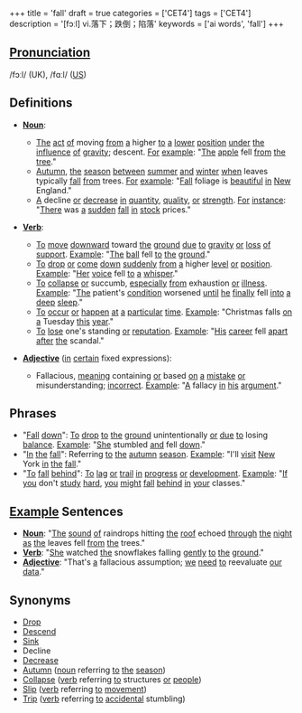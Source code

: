 +++
title = 'fall'
draft = true
categories = ['CET4']
tags = ['CET4']
description = '[fɔːl] vi.落下；跌倒；陷落'
keywords = ['ai words', 'fall']
+++

## [Pronunciation](/post/pronunciation/)
/fɔːl/ (UK), /fɑːl/ ([US](/post/us/))

## Definitions
- **[Noun](/post/noun/)**:
  - [The](/post/the/) [act](/post/act/) [of](/post/of/) moving [from](/post/from/) [a](/post/a/) higher [to](/post/to/) [a](/post/a/) [lower](/post/lower/) [position](/post/position/) [under](/post/under/) [the](/post/the/) [influence](/post/influence/) [of](/post/of/) [gravity](/post/gravity/); descent. [For](/post/for/) [example](/post/example/): "[The](/post/the/) [apple](/post/apple/) fell [from](/post/from/) [the](/post/the/) [tree](/post/tree/)."
  - [Autumn](/post/autumn/), [the](/post/the/) [season](/post/season/) [between](/post/between/) [summer](/post/summer/) [and](/post/and/) [winter](/post/winter/) [when](/post/when/) leaves typically [fall](/post/fall/) [from](/post/from/) trees. [For](/post/for/) [example](/post/example/): "[Fall](/post/fall/) foliage is [beautiful](/post/beautiful/) [in](/post/in/) [New](/post/new/) England."
  - [A](/post/a/) decline [or](/post/or/) [decrease](/post/decrease/) [in](/post/in/) [quantity](/post/quantity/), [quality](/post/quality/), [or](/post/or/) [strength](/post/strength/). [For](/post/for/) [instance](/post/instance/): "[There](/post/there/) was [a](/post/a/) [sudden](/post/sudden/) [fall](/post/fall/) [in](/post/in/) [stock](/post/stock/) prices."
  
- **[Verb](/post/verb/)**:
  - [To](/post/to/) [move](/post/move/) [downward](/post/downward/) toward [the](/post/the/) [ground](/post/ground/) [due](/post/due/) [to](/post/to/) [gravity](/post/gravity/) [or](/post/or/) [loss](/post/loss/) [of](/post/of/) [support](/post/support/). [Example](/post/example/): "[The](/post/the/) [ball](/post/ball/) fell [to](/post/to/) [the](/post/the/) [ground](/post/ground/)."
  - [To](/post/to/) [drop](/post/drop/) [or](/post/or/) [come](/post/come/) [down](/post/down/) [suddenly](/post/suddenly/) [from](/post/from/) [a](/post/a/) higher [level](/post/level/) [or](/post/or/) [position](/post/position/). [Example](/post/example/): "[Her](/post/her/) [voice](/post/voice/) fell [to](/post/to/) [a](/post/a/) [whisper](/post/whisper/)."
  - [To](/post/to/) [collapse](/post/collapse/) [or](/post/or/) succumb, [especially](/post/especially/) [from](/post/from/) exhaustion [or](/post/or/) [illness](/post/illness/). [Example](/post/example/): "[The](/post/the/) patient's [condition](/post/condition/) worsened [until](/post/until/) [he](/post/he/) [finally](/post/finally/) fell [into](/post/into/) [a](/post/a/) [deep](/post/deep/) [sleep](/post/sleep/)."
  - [To](/post/to/) [occur](/post/occur/) [or](/post/or/) [happen](/post/happen/) [at](/post/at/) [a](/post/a/) [particular](/post/particular/) [time](/post/time/). [Example](/post/example/): "Christmas falls [on](/post/on/) [a](/post/a/) Tuesday [this](/post/this/) [year](/post/year/)."
  - [To](/post/to/) [lose](/post/lose/) one's standing [or](/post/or/) [reputation](/post/reputation/). [Example](/post/example/): "[His](/post/his/) [career](/post/career/) fell [apart](/post/apart/) [after](/post/after/) [the](/post/the/) scandal."

- **[Adjective](/post/adjective/)** ([in](/post/in/) [certain](/post/certain/) fixed expressions):
  - Fallacious, [meaning](/post/meaning/) containing [or](/post/or/) based [on](/post/on/) [a](/post/a/) [mistake](/post/mistake/) [or](/post/or/) misunderstanding; [incorrect](/post/incorrect/). [Example](/post/example/): "[A](/post/a/) fallacy [in](/post/in/) [his](/post/his/) [argument](/post/argument/)."

## Phrases
- "[Fall](/post/fall/) [down](/post/down/)": [To](/post/to/) [drop](/post/drop/) [to](/post/to/) [the](/post/the/) [ground](/post/ground/) unintentionally [or](/post/or/) [due](/post/due/) [to](/post/to/) losing [balance](/post/balance/). [Example](/post/example/): "[She](/post/she/) stumbled [and](/post/and/) fell [down](/post/down/)."
- "[In](/post/in/) [the](/post/the/) [fall](/post/fall/)": Referring [to](/post/to/) [the](/post/the/) [autumn](/post/autumn/) [season](/post/season/). [Example](/post/example/): "I'll [visit](/post/visit/) [New](/post/new/) York [in](/post/in/) [the](/post/the/) [fall](/post/fall/)."
- "[To](/post/to/) [fall](/post/fall/) [behind](/post/behind/)": [To](/post/to/) [lag](/post/lag/) [or](/post/or/) [trail](/post/trail/) [in](/post/in/) [progress](/post/progress/) [or](/post/or/) [development](/post/development/). [Example](/post/example/): "[If](/post/if/) [you](/post/you/) don't [study](/post/study/) [hard](/post/hard/), [you](/post/you/) [might](/post/might/) [fall](/post/fall/) [behind](/post/behind/) [in](/post/in/) [your](/post/your/) classes."

## [Example](/post/example/) Sentences
- **[Noun](/post/noun/)**: "[The](/post/the/) [sound](/post/sound/) [of](/post/of/) raindrops hitting [the](/post/the/) [roof](/post/roof/) echoed [through](/post/through/) [the](/post/the/) [night](/post/night/) [as](/post/as/) [the](/post/the/) leaves fell [from](/post/from/) [the](/post/the/) trees."
- **[Verb](/post/verb/)**: "[She](/post/she/) watched [the](/post/the/) snowflakes falling [gently](/post/gently/) [to](/post/to/) [the](/post/the/) [ground](/post/ground/)."
- **[Adjective](/post/adjective/)**: "That's [a](/post/a/) fallacious assumption; [we](/post/we/) [need](/post/need/) [to](/post/to/) reevaluate [our](/post/our/) [data](/post/data/)."

## Synonyms
- [Drop](/post/drop/)
- [Descend](/post/descend/)
- [Sink](/post/sink/)
- Decline
- [Decrease](/post/decrease/)
- [Autumn](/post/autumn/) ([noun](/post/noun/) referring [to](/post/to/) [the](/post/the/) [season](/post/season/))
- [Collapse](/post/collapse/) ([verb](/post/verb/) referring [to](/post/to/) structures [or](/post/or/) [people](/post/people/))
- [Slip](/post/slip/) ([verb](/post/verb/) referring [to](/post/to/) [movement](/post/movement/))
- [Trip](/post/trip/) ([verb](/post/verb/) referring [to](/post/to/) [accidental](/post/accidental/) stumbling)
